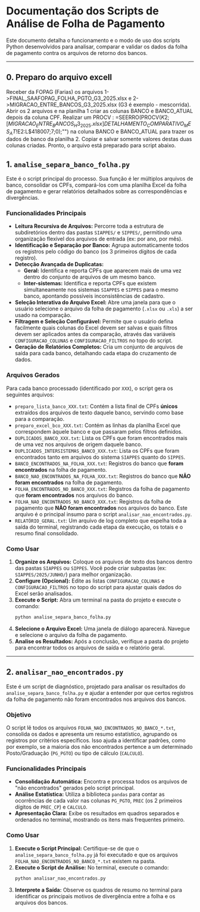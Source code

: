 # Documentação dos Scripts de Análise de Folha de Pagamento

Este documento detalha o funcionamento e o modo de uso dos scripts Python desenvolvidos para analisar, comparar e validar os dados da folha de pagamento contra os arquivos de retorno dos bancos.

---
## 0. Preparo do arquivo excell

Receber da FOPAG (Farias) os arquivos 1->FINAL_SAAFOPAG_FOLHA_PGTO_G3_2025.xlsx e 2->MIGRACAO_ENTRE_BANCOS_G3_2025.xlsx (G3 é exemplo - mescorrida). Abrir os 2 arquivos e na planilha 1 criar as colunas BANCO e BANCO_ATUAL depois da coluna CPF.  Realizar um PROCV : =SEERRO(PROCV($K2;[MIGRACAO_ENTRE_BANCOS_H3_2025.xlsx]DETALHAMENTO_COMPARATIVO_MES_AT!$E$2:$L$418007;7;0);"") na coluna BANCO e BANCO_ATUAL para trazer os dados de banco da planilha 2. Copiar e salvar somente valores destas duas colunas criadas. Pronto, o arquivo está preparado para script abaixo.

## 1. `analise_separa_banco_folha.py`

Este é o script principal do processo. Sua função é ler múltiplos arquivos de banco, consolidar os CPFs, compará-los com uma planilha Excel da folha de pagamento e gerar relatórios detalhados sobre as correspondências e divergências.

### Funcionalidades Principais

-   **Leitura Recursiva de Arquivos:** Percorre toda a estrutura de subdiretórios dentro das pastas `SIAPPES/` e `SIPPES/`, permitindo uma organização flexível dos arquivos de entrada (ex: por ano, por mês).
-   **Identificação e Separação por Banco:** Agrupa automaticamente todos os registros pelo código do banco (os 3 primeiros dígitos de cada registro).
-   **Detecção Avançada de Duplicatas:**
    -   **Geral:** Identifica e reporta CPFs que aparecem mais de uma vez dentro do conjunto de arquivos de um mesmo banco.
    -   **Inter-sistemas:** Identifica e reporta CPFs que existem simultaneamente nos sistemas `SIAPPES` e `SIPPES` para o mesmo banco, apontando possíveis inconsistências de cadastro.
-   **Seleção Interativa do Arquivo Excel:** Abre uma janela para que o usuário selecione o arquivo da folha de pagamento (`.xlsx` ou `.xls`) a ser usado na comparação.
-   **Filtragem e Seleção Configurável:** Permite que o usuário defina facilmente quais colunas do Excel devem ser salvas e quais filtros devem ser aplicados antes da comparação, através das variáveis `CONFIGURACAO_COLUNAS` e `CONFIGURACAO_FILTROS` no topo do script.
-   **Geração de Relatórios Completos:** Cria um conjunto de arquivos de saída para cada banco, detalhando cada etapa do cruzamento de dados.

### Arquivos Gerados

Para cada banco processado (identificado por `XXX`), o script gera os seguintes arquivos:

-   `preparo_lista_banco_XXX.txt`: Contém a lista final de CPFs **únicos** extraídos dos arquivos de texto daquele banco, servindo como base para a comparação.
-   `preparo_excel_bco_XXX.txt`: Contém as linhas da planilha Excel que correspondem àquele banco e que passaram pelos filtros definidos.
-   `DUPLICADOS_BANCO_XXX.txt`: Lista os CPFs que foram encontrados mais de uma vez nos arquivos de origem daquele banco.
-   `DUPLICADOS_INTERSISTEMAS_BANCO_XXX.txt`: Lista os CPFs que foram encontrados tanto em arquivos do sistema `SIAPPES` quanto do `SIPPES`.
-   `BANCO_ENCONTRADOS_NA_FOLHA_XXX.txt`: Registros do banco que **foram encontrados** na folha de pagamento.
-   `BANCO_NAO_ENCONTRADOS_NA_FOLHA_XXX.txt`: Registros do banco que **NÃO foram encontrados** na folha de pagamento.
-   `FOLHA_ENCONTRADOS_NO_BANCO_XXX.txt`: Registros da folha de pagamento que **foram encontrados** nos arquivos do banco.
-   `FOLHA_NAO_ENCONTRADOS_NO_BANCO_XXX.txt`: Registros da folha de pagamento que **NÃO foram encontrados** nos arquivos do banco. Este arquivo é o principal insumo para o script `analisar_nao_encontrados.py`.
-   `RELATÓRIO_GERAL.txt`: Um arquivo de log completo que espelha toda a saída do terminal, registrando cada etapa da execução, os totais e o resumo final consolidado.

### Como Usar

1.  **Organize os Arquivos:** Coloque os arquivos de texto dos bancos dentro das pastas `SIAPPES` ou `SIPPES`. Você pode criar subpastas (ex: `SIAPPES/2025/JUNHO/`) para melhor organização.
2.  **Configure (Opcional):** Edite as listas `CONFIGURACAO_COLUNAS` e `CONFIGURACAO_FILTROS` no topo do script para ajustar quais dados do Excel serão analisados.
3.  **Execute o Script:** Abra um terminal na pasta do projeto e execute o comando:
    ```bash
    python analise_separa_banco_folha.py
    ```
4.  **Selecione o Arquivo Excel:** Uma janela de diálogo aparecerá. Navegue e selecione o arquivo da folha de pagamento.
5.  **Analise os Resultados:** Após a conclusão, verifique a pasta do projeto para encontrar todos os arquivos de saída e o relatório geral.

---

## 2. `analisar_nao_encontrados.py`

Este é um script de diagnóstico, projetado para analisar os resultados do `analise_separa_banco_folha.py` e ajudar a entender por que certos registros da folha de pagamento não foram encontrados nos arquivos dos bancos.

### Objetivo

O script lê todos os arquivos `FOLHA_NAO_ENCONTRADOS_NO_BANCO_*.txt`, consolida os dados e apresenta um resumo estatístico, agrupando os registros por critérios específicos. Isso ajuda a identificar padrões, como por exemplo, se a maioria dos não encontrados pertence a um determinado Posto/Graduação (`PG_PGTO`) ou tipo de cálculo (`CALCULO`).

### Funcionalidades Principais

-   **Consolidação Automática:** Encontra e processa todos os arquivos de "não encontrados" gerados pelo script principal.
-   **Análise Estatística:** Utiliza a biblioteca `pandas` para contar as ocorrências de cada valor nas colunas `PG_PGTO`, `PREC` (os 2 primeiros dígitos de `PREC_CP`) e `CALCULO`.
-   **Apresentação Clara:** Exibe os resultados em quadros separados e ordenados no terminal, mostrando os itens mais frequentes primeiro.

### Como Usar

1.  **Execute o Script Principal:** Certifique-se de que o `analise_separa_banco_folha.py` já foi executado e que os arquivos `FOLHA_NAO_ENCONTRADOS_NO_BANCO_*.txt` existem na pasta.
2.  **Execute o Script de Análise:** No terminal, execute o comando:
    ```bash
    python analisar_nao_encontrados.py
    ```
3.  **Interprete a Saída:** Observe os quadros de resumo no terminal para identificar os principais motivos de divergência entre a folha e os arquivos dos bancos.
